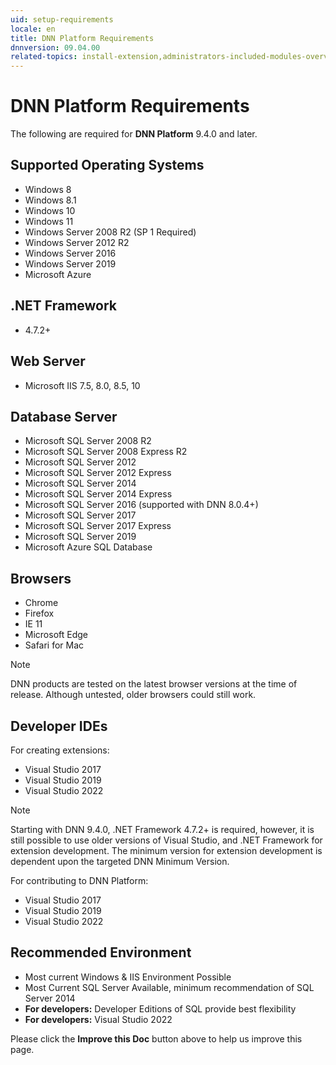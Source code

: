 ```yaml
---
uid: setup-requirements
locale: en
title: DNN Platform Requirements
dnnversion: 09.04.00
related-topics: install-extension,administrators-included-modules-overview,dnn-overview,dnn-overview,control-bar-to-persona-bar,persona-bar-by-role,providers,more-resources,set-up-dnn
---
```


# DNN Platform Requirements
The following are required for **DNN Platform** 9.4.0 and later.

## Supported Operating Systems

*   Windows 8
*   Windows 8.1
*   Windows 10
*   Windows 11
*   Windows Server 2008 R2 (SP 1 Required)
*   Windows Server 2012 R2
*   Windows Server 2016
*   Windows Server 2019
*   Microsoft Azure

## .NET Framework

*   4.7.2+

## Web Server

*   Microsoft IIS 7.5, 8.0, 8.5, 10

## Database Server

*   Microsoft SQL Server 2008 R2
*   Microsoft SQL Server 2008 Express R2
*   Microsoft SQL Server 2012
*   Microsoft SQL Server 2012 Express
*   Microsoft SQL Server 2014
*   Microsoft SQL Server 2014 Express
*   Microsoft SQL Server 2016 (supported with DNN 8.0.4+)
*   Microsoft SQL Server 2017
*   Microsoft SQL Server 2017 Express
*   Microsoft SQL Server 2019
*   Microsoft Azure SQL Database

## Browsers

*   Chrome
*   Firefox
*   IE 11
*   Microsoft Edge
*   Safari for Mac

> [!Note]
> DNN products are tested on the latest browser versions at the time of release. Although untested, older browsers could still work.

## Developer IDEs

For creating extensions:

*   Visual Studio 2017
*   Visual Studio 2019
*   Visual Studio 2022

> [!Note]
> Starting with DNN 9.4.0, .NET Framework 4.7.2+ is required, however, it is still possible to use older versions of Visual Studio, and .NET Framework for extension development.  The minimum version for extension development is dependent upon the targeted DNN Minimum Version.

For contributing to DNN Platform:

*   Visual Studio 2017
*   Visual Studio 2019
*   Visual Studio 2022

## Recommended Environment

*   Most current Windows & IIS Environment Possible
*   Most Current SQL Server Available, minimum recommendation of SQL Server 2014
*   **For developers:** Developer Editions of SQL provide best flexibility
*   **For developers:** Visual Studio 2022

Please click the **Improve this Doc** button above to help us improve this page.